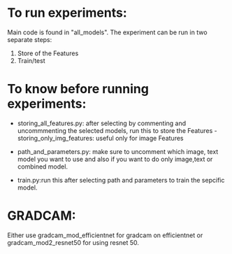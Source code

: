 # To run experiments:
Main code is found in "all_models".
The experiment can be run in two separate steps: 
1. Store of the Features
2. Train/test

# To know before running experiments:
- storing_all_features.py: after selecting by commenting and uncommmenting the selected models, run this to store the Features
        - storing_only_img_features: useful only for image Features

- path_and_parameters.py: make sure to uncomment which image, text model you want to use and also if you want to do only image,text or combined model.

- train.py:run this after selecting path and parameters to train the sepcific model. 

# GRADCAM:
Either use gradcam_mod_efficientnet for gradcam on efficientnet or gradcam_mod2_resnet50 for using resnet 50. 
